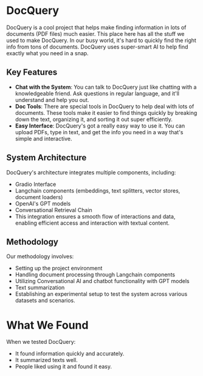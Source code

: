 # DocQuery
DocQuery is a cool project that helps make finding information in lots of documents (PDF files) much easier. This place here has all the stuff we used to make DocQuery.
In our busy world, it's hard to quickly find the right info from tons of documents. DocQuery uses super-smart AI to help find exactly what you need in a snap.

## **Key Features**
- **Chat with the System**: You can talk to DocQuery just like chatting with a knowledgeable friend. Ask questions in regular language, and it'll understand and help you out.
- **Doc Tools**: There are special tools in DocQuery to help deal with lots of documents. These tools make it easier to find things quickly by breaking down the text, organizing it, and sorting it out super efficiently.
- **Easy Interface**: DocQuery's got a really easy way to use it. You can upload PDFs, type in text, and get the info you need in a way that's simple and interactive.

## **System Architecture**
DocQuery's architecture integrates multiple components, including:
- Gradio Interface
- Langchain components (embeddings, text splitters, vector stores, document loaders)
- OpenAI's GPT models
- Conversational Retrieval Chain
- This integration ensures a smooth flow of interactions and data, enabling efficient access and interaction with textual content.

## **Methodology**
Our methodology involves:
- Setting up the project environment
- Handling document processing through Langchain components
- Utilizing Conversational AI and chatbot functionality with GPT models
- Text summarization
- Establishing an experimental setup to test the system across various datasets and scenarios.


# **What We Found**
When we tested DocQuery:
- It found information quickly and accurately.
- It summarized texts well.
- People liked using it and found it easy.
